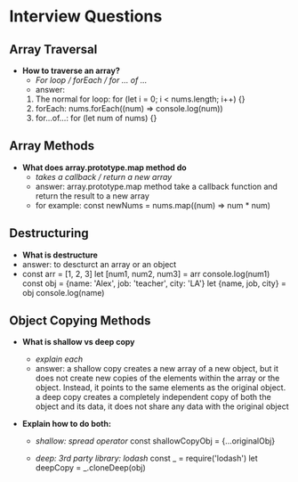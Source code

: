 # Interview Questions

## Array Traversal

- **How to traverse an array?**
  - _For loop / forEach / for … of …_
  - answer:
  1. The normal for loop: for (let i = 0; i < nums.length; i++) {}
  2. forEach: nums.forEach((num) => console.log(num))
  3. for...of...: for (let num of nums) {}

## Array Methods

- **What does array.prototype.map method do**
  - _takes a callback / return a new array_
  - answer: array.prototype.map method take a callback function and return the result to a new array
  - for example:
    const newNums = nums.map((num) => num \* num)

## Destructuring

- **What is destructure**
- answer: to descturct an array or an object
- const arr = [1, 2, 3]
  let [num1, num2, num3] = arr
  console.log(num1)
  const obj = {name: 'Alex', job: 'teacher', city: 'LA'}
  let {name, job, city} = obj
  console.log(name)

## Object Copying Methods

- **What is shallow vs deep copy**
  - _explain each_
  - answer: a shallow copy creates a new array of a new object, but it does not create new copies
    of the elements within the array or the object. Instead, it points to the same elements as the original object.
    a deep copy creates a completely independent copy of both the object and its data, it does not share any data
    with the original object
- **Explain how to do both:**

  - _shallow: spread operator_
    const shallowCopyObj = {...originalObj}

  - _deep: 3rd party library: lodash_
    const \_ = require('lodash')
    let deepCopy = \_.cloneDeep(obj)
